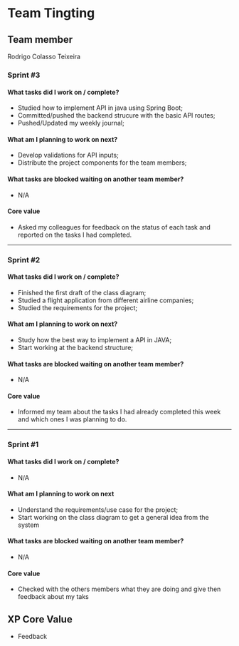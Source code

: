 # Team Tingting

## Team member 

Rodrigo Colasso Teixeira

### Sprint #3

#### What tasks did I work on / complete?

- Studied how to implement API in java using Spring Boot;
- Committed/pushed the backend strucure with the basic API routes;
- Pushed/Updated my weekly journal;

#### What am I planning to work on next?

- Develop validations for API inputs;
- Distribute the project components for the team members;

#### What tasks are blocked waiting on another team member?

- N/A

#### Core value

- Asked my colleagues for feedback on the status of each task and reported on the tasks I had completed.
___________________________________________________________

### Sprint #2

#### What tasks did I work on / complete?

- Finished the first draft of the class diagram;
- Studied a flight application from different airline companies;
- Studied the requirements for the project;

#### What am I planning to work on next?

- Study how the best way to implement a API in JAVA;
- Start working at the backend structure;

#### What tasks are blocked waiting on another team member?

- N/A

#### Core value

- Informed my team about the tasks I had already completed this week and which ones I was planning to do.
___________________________________________________________

### Sprint #1

#### What tasks did I work on / complete?

- N/A

#### What am I planning to work on next

- Understand the requirements/use case for the project;
- Start working on the class diagram to get a general idea from the system

#### What tasks are blocked waiting on another team member?

- N/A

#### Core value

- Checked with the others members what they are doing and give then feedback about my taks

## XP Core Value

- Feedback
